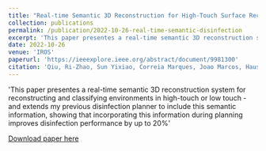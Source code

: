 ```yaml
---
title: "Real-time Semantic 3D Reconstruction for High-Touch Surface Recognition for Robotic Disinfection"
collection: publications
permalink: /publication/2022-10-26-real-time-semantic-disinfection
excerpt: 'This paper presentes a real-time semantic 3D reconstruction system for reconstructing and classifying environments in high-touch or low touch - and extends my previous disinfection planner to include this semantic information, showing that incorporating this information during planning improves disinfection performance by up to 20%'
date: 2022-10-26
venue: 'IROS'
paperurl: 'https://ieeexplore.ieee.org/abstract/document/9981300'
citation: 'Qiu, Ri-Zhao, Sun Yixiao, Correia Marques, Joao Marcos, Hauser, Kris. (2022). &quot;Real-time Semantic 3D Reconstruction for High-Touch Surface Recognition for Robotic Disinfection&quot; <i>IROS 2022</i>.'
---
```

'This paper presentes a real-time semantic 3D reconstruction system for reconstructing and classifying environments in high-touch or low touch - and extends my previous disinfection planner to include this semantic information, showing that incorporating this information during planning improves disinfection performance by up to 20%'

[Download paper here](https://joaomcm.github.io/files/ICRA2022_Semantic_disinfection.pdf)
